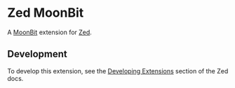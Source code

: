 # Zed MoonBit

A [MoonBit](https://www.moonbitlang.com/) extension for [Zed](https://zed.dev).

## Development

To develop this extension, see the [Developing Extensions](https://zed.dev/docs/extensions/developing-extensions) section of the Zed docs.
